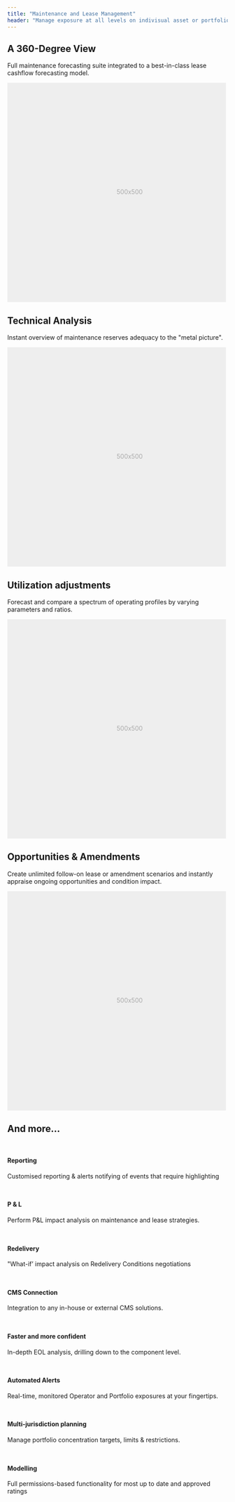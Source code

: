 ```yaml
---
title: "Maintenance and Lease Management"
header: "Manage exposure at all levels on indivisual asset or portfolio basis"
---
```


<!-- Start marketing section -->
<article class="section__spacing-03 mt-5 mb-5 pt-5">
  <div class="container">
  <div class="row featurette">
    <div class="col-md-7">
      <h2 class="h1">A 360-Degree View</h2>
      <p class="display-7">Full maintenance forecasting suite integrated to a best-in-class lease cashflow forecasting model.</p>
    </div>
    <div class="col-md-5">
      <svg class="bd-placeholder-img bd-placeholder-img-lg featurette-image img-fluid mx-auto" width="500" height="500" xmlns="http://www.w3.org/2000/svg" role="img" aria-label="Placeholder: 500x500" preserveAspectRatio="xMidYMid slice" focusable="false"><title>Placeholder</title><rect width="100%" height="100%" fill="#eee"/><text x="50%" y="50%" fill="#aaa" dy=".3em">500x500</text></svg>
    </div>
  </div>
  </div>
</article>

<article class="section__spacing-03">
  <div class="container">
  <div class="row featurette">
    <div class="col-md-7 order-md-2">
      <h2 class="h1">Technical Analysis</h2>
      <p class="display-7">Instant overview of maintenance reserves adequacy to the "metal picture".</p>
    </div>
    <div class="col-md-5 order-md-1">
      <svg class="bd-placeholder-img bd-placeholder-img-lg featurette-image img-fluid mx-auto" width="500" height="500" xmlns="http://www.w3.org/2000/svg" role="img" aria-label="Placeholder: 500x500" preserveAspectRatio="xMidYMid slice" focusable="false"><title>Placeholder</title><rect width="100%" height="100%" fill="#eee"/><text x="50%" y="50%" fill="#aaa" dy=".3em">500x500</text></svg>
      </div>
  </div>
  </div>
</article>

<article class="section__spacing-03">
<div class="container">
  <div class="row featurette">
    <div class="col-md-7">
      <h2 class="h1">Utilization adjustments</h2>
      <p class="display-7">Forecast and compare a spectrum of operating profiles by varying parameters and ratios.</p>
    </div>
    <div class="col-md-5">
      <svg class="bd-placeholder-img bd-placeholder-img-lg featurette-image img-fluid mx-auto" width="500" height="500" xmlns="http://www.w3.org/2000/svg" role="img" aria-label="Placeholder: 500x500" preserveAspectRatio="xMidYMid slice" focusable="false"><title>Placeholder</title><rect width="100%" height="100%" fill="#eee"/><text x="50%" y="50%" fill="#aaa" dy=".3em">500x500</text></svg>
    </div>
  </div>
</div>
</article>

<article class="section__spacing-03">
  <div class="container">
  <div class="row featurette">
    <div class="col-md-7 order-md-2">
      <h2 class="h1">Opportunities &amp; Amendments</h2>
      <p class="display-7">Create unlimited follow-on lease or amendment scenarios and instantly appraise ongoing opportunities and condition impact.</p>
    </div>
    <div class="col-md-5 order-md-1">
      <svg class="bd-placeholder-img bd-placeholder-img-lg featurette-image img-fluid mx-auto" width="500" height="500" xmlns="http://www.w3.org/2000/svg" role="img" aria-label="Placeholder: 500x500" preserveAspectRatio="xMidYMid slice" focusable="false"><title>Placeholder</title><rect width="100%" height="100%" fill="#eee"/><text x="50%" y="50%" fill="#aaa" dy=".3em">500x500</text></svg>
      </div>
  </div>
  </div>
</article>
<!-- End marketing section -->

<article class="section__spacing-03 bg-light mt-5 mb-5 pt-5">
<div class="container">
<h2>And more...</h2>
<div class="row g-4 py-5 row-cols-1 row-cols-lg-4">
      <div class="feature col">
        <div class="feature-icon bg-primary bg-gradient">
          <svg class="bi" width="1em" height="1em"><use xlink:href="#collection"></use></svg>
        </div>
        <h4>Reporting</h4>
        <p>Customised reporting & alerts notifying of events that require highlighting</p>
      </div>
      <div class="feature col">
        <div class="feature-icon bg-primary bg-gradient">
          <svg class="bi" width="1em" height="1em"><use xlink:href="#people-circle"></use></svg>
        </div>
        <h4>P &amp; L</h4>
        <p>Perform P&L impact analysis on maintenance and lease strategies.</p>
      </div>
      <div class="feature col">
        <div class="feature-icon bg-primary bg-gradient">
          <svg class="bi" width="1em" height="1em"><use xlink:href="#toggles2"></use></svg>
        </div>
        <h4>Redelivery</h4>
        <p>"What-if’ impact analysis on Redelivery Conditions negotiations</p>
      </div>
      <div class="feature col">
        <div class="feature-icon bg-primary bg-gradient">
          <svg class="bi" width="1em" height="1em"><use xlink:href="#toggles2"></use></svg>
        </div>
        <h4>CMS Connection</h4>
        <p>Integration to any in-house or external CMS solutions.</p>
      </div>
    <div class="feature col">
        <div class="feature-icon bg-primary bg-gradient">
          <svg class="bi" width="1em" height="1em"><use xlink:href="#toggles2"></use></svg>
        </div>
        <h4>Faster and more confident</h4>
        <p>In-depth EOL analysis, drilling down to the component level.</p>
      </div>
      <div class="feature col">
        <div class="feature-icon bg-primary bg-gradient">
          <svg class="bi" width="1em" height="1em"><use xlink:href="#toggles2"></use></svg>
        </div>
        <h4>Automated Alerts</h4>
        <p>Real-time, monitored Operator and Portfolio exposures at your fingertips.</p>
      </div>
      <div class="feature col">
        <div class="feature-icon bg-primary bg-gradient">
          <svg class="bi" width="1em" height="1em"><use xlink:href="#toggles2"></use></svg>
        </div>
        <h4>Multi-jurisdiction planning</h4>
        <p>Manage portfolio concentration targets, limits & restrictions.</p>
      </div>
      <div class="feature col">
        <div class="feature-icon bg-primary bg-gradient">
          <svg class="bi" width="1em" height="1em"><use xlink:href="#toggles2"></use></svg>
        </div>
        <h4>Modelling</h4>
        <p>Full permissions-based functionality for most up to date and approved ratings</p>
      </div>
    </div>
</div>
</article>
